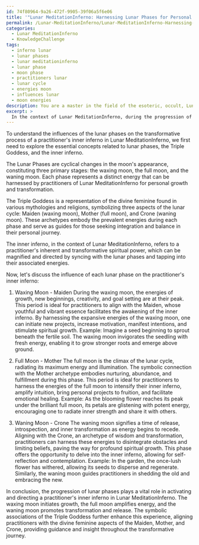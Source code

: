 ```yaml
---
id: 74f80964-9a26-472f-9905-39f06a5f6e06
title: '"Lunar MeditationInferno: Harnessing Lunar Phases for Personal Growth"'
permalink: /Lunar-MeditationInferno/Lunar-MeditationInferno-Harnessing-Lunar-Phases-for-Personal-Growth/
categories:
  - Lunar MeditationInferno
  - KnowledgeChallenge
tags:
  - inferno lunar
  - lunar phases
  - lunar meditationinferno
  - lunar phase
  - moon phase
  - practitioners lunar
  - lunar cycle
  - energies moon
  - influences lunar
  - moon energies
description: You are a master in the field of the esoteric, occult, Lunar MeditationInferno and Education. You are a writer of tests, challenges, textbooks and deep knowledge on Lunar MeditationInferno for initiates and students to gain deep insights and understanding from. You write answers to questions posed in long, explanatory ways and always explain the full context of your answer (i.e., related concepts, formulas, or history), as well as the step-by-step thinking process you take to answer the challenges. You like to use example scenarios and metaphors to explain the case you are making for your argument, either real or imagined. Summarize the key themes, ideas, and conclusions at the end.
excerpt: > 
  In the context of Lunar MeditationInferno, during the progression of lunar phases, how does harnessing the energies of the waxing moon, full moon, and waning moon affect the transformative process of the practitioner's inner inferno, and how do the symbolic associations of the Triple Goddess enhance this experience?
---
```

To understand the influences of the lunar phases on the transformative process of a practitioner's inner inferno in Lunar MeditationInferno, we first need to explore the essential concepts related to lunar phases, the Triple Goddess, and the inner inferno. 

The Lunar Phases are cyclical changes in the moon's appearance, constituting three primary stages: the waxing moon, the full moon, and the waning moon. Each phase represents a distinct energy that can be harnessed by practitioners of Lunar MeditationInferno for personal growth and transformation. 

The Triple Goddess is a representation of the divine feminine found in various mythologies and religions, symbolizing three aspects of the lunar cycle: Maiden (waxing moon), Mother (full moon), and Crone (waning moon). These archetypes embody the prevalent energies during each phase and serve as guides for those seeking integration and balance in their personal journey. 

The inner inferno, in the context of Lunar MeditationInferno, refers to a practitioner's inherent and transformative spiritual power, which can be magnified and directed by syncing with the lunar phases and tapping into their associated energies. 

Now, let's discuss the influence of each lunar phase on the practitioner's inner inferno:

1. Waxing Moon - Maiden 
During the waxing moon, the energies of growth, new beginnings, creativity, and goal setting are at their peak. This period is ideal for practitioners to align with the Maiden, whose youthful and vibrant essence facilitates the awakening of the inner inferno. By harnessing the expansive energies of the waxing moon, one can initiate new projects, increase motivation, manifest intentions, and stimulate spiritual growth. 
Example: Imagine a seed beginning to sprout beneath the fertile soil. The waxing moon invigorates the seedling with fresh energy, enabling it to grow stronger roots and emerge above ground.

2. Full Moon - Mother
The full moon is the climax of the lunar cycle, radiating its maximum energy and illumination. The symbolic connection with the Mother archetype embodies nurturing, abundance, and fulfillment during this phase. This period is ideal for practitioners to harness the energies of the full moon to intensify their inner inferno, amplify intuition, bring personal projects to fruition, and facilitate emotional healing. 
Example: As the blooming flower reaches its peak under the brilliant full moon, its petals are glistening with potent energy, encouraging one to radiate inner strength and share it with others.

3. Waning Moon - Crone
The waning moon signifies a time of release, introspection, and inner transformation as energy begins to recede. Aligning with the Crone, an archetype of wisdom and transformation, practitioners can harness these energies to disintegrate obstacles and limiting beliefs, paving the way for profound spiritual growth. This phase offers the opportunity to delve into the inner inferno, allowing for self-reflection and contemplation. 
Example: In the garden, the once-lush flower has withered, allowing its seeds to disperse and regenerate. Similarly, the waning moon guides practitioners in shedding the old and embracing the new.

In conclusion, the progression of lunar phases plays a vital role in activating and directing a practitioner's inner inferno in Lunar MeditationInferno. The waxing moon initiates growth, the full moon amplifies energy, and the waning moon promotes transformation and release. The symbolic associations of the Triple Goddess further enhance this experience, aligning practitioners with the divine feminine aspects of the Maiden, Mother, and Crone, providing guidance and insight throughout the transformative journey.
